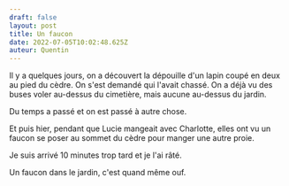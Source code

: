 ```yaml
---
draft: false
layout: post
title: Un faucon
date: 2022-07-05T10:02:48.625Z
auteur: Quentin
---
```

Il y a quelques jours, on a découvert la dépouille d'un lapin coupé en deux au pied du cèdre. On s'est demandé qui l'avait chassé. On a déjà vu des buses voler au-dessus du cimetière, mais aucune au-dessus du jardin.

Du temps a passé et on est passé à autre chose.

Et puis hier, pendant que Lucie mangeait avec Charlotte, elles ont vu un faucon se poser au sommet du cèdre pour manger une autre proie. 

Je suis arrivé 10 minutes trop tard et je l'ai râté. 

Un faucon dans le jardin, c'est quand même ouf.